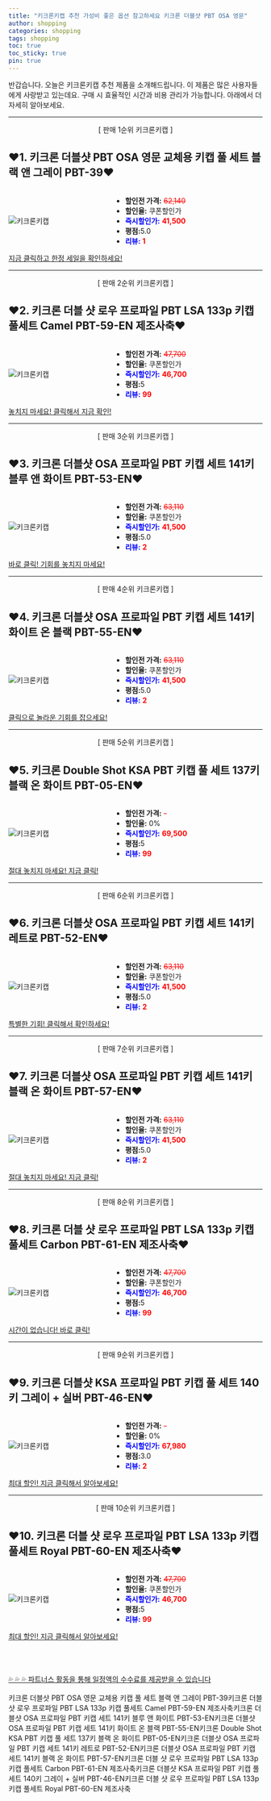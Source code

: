 ```yaml
---
title: "키크론키캡 추천 가성비 좋은 옵션 참고하세요 키크론 더블샷 PBT OSA 영문"
author: shopping
categories: shopping
tags: shopping
toc: true
toc_sticky: true
pin: true
---
```

반갑습니다. 오늘은 키크론키캡 추천 제품을 소개해드립니다. 이 제품은 많은 사용자들에게 사랑받고 있는데요. 구매 시 효율적인 시간과 비용 관리가 가능합니다. 아래에서 더 자세히 알아보세요.

---
<p class="toplist" style="margin: 0 auto; display: block; width: fit-content;">[ 판매 1순위 키크론키캡 ]</p>

<h2><strong>❤️1. 키크론 더블샷 PBT OSA 영문 교체용 키캡 풀 세트 블랙 앤 그레이 PBT-39❤️</strong></h2>

<div style="display: flex; align-items: center;">
    <div style="flex: 0.4;">
        <img src="https://thumbnail6.coupangcdn.com/thumbnails/remote/230x230ex/image/retail/images/2023/03/13/12/1/0a9555d7-74c5-48c6-a7ad-ca84ac044ee2.jpg" alt="키크론키캡" style="max-width: 100%;">
    </div>
    <div style="flex: 0.6; margin-left: 10px;">
        <ul>
            <li><strong>할인전 가격:</strong> <del style="color: red;">62,140</del></li>
            <li><strong>할인율:</strong> 쿠폰할인가</li>
            <li><span style='color:blue'><strong>즉시할인가:</strong></span> <span style='color:red'><strong>41,500</strong></span></li>
            <li><strong>평점:</strong>5.0</li>
            <li><span style='color:blue'><strong>리뷰:</strong></span> <span style='color:red'><strong>1</strong></span></li>
        </ul>
    </div>
</div>
<div class="center">
    <a href="https://William4Davisa.github.io?lptag=AF9450613&subid=githubio&pageKey=7193607424&traceid=V0-153&itemId=18168105922&vendorItemId=85317610140" class="myButton">
        지금 클릭하고 한정 세일을 확인하세요!
    </a>
</div>


---
<p class="toplist" style="margin: 0 auto; display: block; width: fit-content;">[ 판매 2순위 키크론키캡 ]</p>

<h2><strong>❤️2. 키크론 더블 샷 로우 프로파일 PBT LSA 133p 키캡 풀세트 Camel PBT-59-EN 제조사축❤️</strong></h2>

<div style="display: flex; align-items: center;">
    <div style="flex: 0.4;">
        <img src="https://thumbnail10.coupangcdn.com/thumbnails/remote/230x230ex/image/retail/images/2024/07/11/15/3/7d95d40e-8a25-466e-8a0c-a7f546a09001.jpg" alt="키크론키캡" style="max-width: 100%;">
    </div>
    <div style="flex: 0.6; margin-left: 10px;">
        <ul>
            <li><strong>할인전 가격:</strong> <del style="color: red;">47,700</del></li>
            <li><strong>할인율:</strong> 쿠폰할인가</li>
            <li><span style='color:blue'><strong>즉시할인가:</strong></span> <span style='color:red'><strong>46,700</strong></span></li>
            <li><strong>평점:</strong>5</li>
            <li><span style='color:blue'><strong>리뷰:</strong></span> <span style='color:red'><strong>99</strong></span></li>
        </ul>
    </div>
</div>
<div class="center">
    <a href="https://William4Davisa.github.io?lptag=AF9450613&subid=githubio&pageKey=8222747414&traceid=V0-153&itemId=23639546122&vendorItemId=90664977246" class="myButton">
        놓치지 마세요! 클릭해서 지금 확인!
    </a>
</div>


---
<p class="toplist" style="margin: 0 auto; display: block; width: fit-content;">[ 판매 3순위 키크론키캡 ]</p>

<h2><strong>❤️3. 키크론 더블샷 OSA 프로파일 PBT 키캡 세트 141키 블루 앤 화이트 PBT-53-EN❤️</strong></h2>

<div style="display: flex; align-items: center;">
    <div style="flex: 0.4;">
        <img src="https://thumbnail7.coupangcdn.com/thumbnails/remote/230x230ex/image/retail/images/2024/01/09/11/0/54e1e254-10ed-4d66-8ce7-3e1891bb47db.jpg" alt="키크론키캡" style="max-width: 100%;">
    </div>
    <div style="flex: 0.6; margin-left: 10px;">
        <ul>
            <li><strong>할인전 가격:</strong> <del style="color: red;">63,110</del></li>
            <li><strong>할인율:</strong> 쿠폰할인가</li>
            <li><span style='color:blue'><strong>즉시할인가:</strong></span> <span style='color:red'><strong>41,500</strong></span></li>
            <li><strong>평점:</strong>5.0</li>
            <li><span style='color:blue'><strong>리뷰:</strong></span> <span style='color:red'><strong>2</strong></span></li>
        </ul>
    </div>
</div>
<div class="center">
    <a href="https://William4Davisa.github.io?lptag=AF9450613&subid=githubio&pageKey=7823380237&traceid=V0-153&itemId=21256636179&vendorItemId=88317071285" class="myButton">
        바로 클릭! 기회를 놓치지 마세요!
    </a>
</div>


---
<p class="toplist" style="margin: 0 auto; display: block; width: fit-content;">[ 판매 4순위 키크론키캡 ]</p>

<h2><strong>❤️4. 키크론 더블샷 OSA 프로파일 PBT 키캡 세트 141키 화이트 온 블랙 PBT-55-EN❤️</strong></h2>

<div style="display: flex; align-items: center;">
    <div style="flex: 0.4;">
        <img src="https://thumbnail10.coupangcdn.com/thumbnails/remote/230x230ex/image/retail/images/2024/01/09/11/6/5b942fa3-f28f-4382-a366-076e1835d407.jpg" alt="키크론키캡" style="max-width: 100%;">
    </div>
    <div style="flex: 0.6; margin-left: 10px;">
        <ul>
            <li><strong>할인전 가격:</strong> <del style="color: red;">63,110</del></li>
            <li><strong>할인율:</strong> 쿠폰할인가</li>
            <li><span style='color:blue'><strong>즉시할인가:</strong></span> <span style='color:red'><strong>41,500</strong></span></li>
            <li><strong>평점:</strong>5.0</li>
            <li><span style='color:blue'><strong>리뷰:</strong></span> <span style='color:red'><strong>2</strong></span></li>
        </ul>
    </div>
</div>
<div class="center">
    <a href="https://William4Davisa.github.io?lptag=AF9450613&subid=githubio&pageKey=7823380237&traceid=V0-153&itemId=21256636176&vendorItemId=88317071259" class="myButton">
        클릭으로 놀라운 기회를 잡으세요!
    </a>
</div>


---
<p class="toplist" style="margin: 0 auto; display: block; width: fit-content;">[ 판매 5순위 키크론키캡 ]</p>

<h2><strong>❤️5. 키크론 Double Shot KSA PBT 키캡 풀 세트 137키 블랙 온 화이트 PBT-05-EN❤️</strong></h2>

<div style="display: flex; align-items: center;">
    <div style="flex: 0.4;">
        <img src="https://thumbnail6.coupangcdn.com/thumbnails/remote/230x230ex/image/retail/images/2024/01/08/15/3/6112d44b-eb89-46c5-b0ca-bd1a9d27d18d.jpg" alt="키크론키캡" style="max-width: 100%;">
    </div>
    <div style="flex: 0.6; margin-left: 10px;">
        <ul>
            <li><strong>할인전 가격:</strong> <del style="color: red;">-</del></li>
            <li><strong>할인율:</strong> 0%</li>
            <li><span style='color:blue'><strong>즉시할인가:</strong></span> <span style='color:red'><strong>69,500</strong></span></li>
            <li><strong>평점:</strong>5</li>
            <li><span style='color:blue'><strong>리뷰:</strong></span> <span style='color:red'><strong>99</strong></span></li>
        </ul>
    </div>
</div>
<div class="center">
    <a href="https://William4Davisa.github.io?lptag=AF9450613&subid=githubio&pageKey=7821751746&traceid=V0-153&itemId=21247350896&vendorItemId=88307925894" class="myButton">
        절대 놓치지 마세요! 지금 클릭!
    </a>
</div>


---
<p class="toplist" style="margin: 0 auto; display: block; width: fit-content;">[ 판매 6순위 키크론키캡 ]</p>

<h2><strong>❤️6. 키크론 더블샷 OSA 프로파일 PBT 키캡 세트 141키 레트로 PBT-52-EN❤️</strong></h2>

<div style="display: flex; align-items: center;">
    <div style="flex: 0.4;">
        <img src="https://thumbnail9.coupangcdn.com/thumbnails/remote/230x230ex/image/retail/images/2024/01/09/11/8/313b83f9-f39f-4bf9-9728-a82c8ddcc5e3.jpg" alt="키크론키캡" style="max-width: 100%;">
    </div>
    <div style="flex: 0.6; margin-left: 10px;">
        <ul>
            <li><strong>할인전 가격:</strong> <del style="color: red;">63,110</del></li>
            <li><strong>할인율:</strong> 쿠폰할인가</li>
            <li><span style='color:blue'><strong>즉시할인가:</strong></span> <span style='color:red'><strong>41,500</strong></span></li>
            <li><strong>평점:</strong>5.0</li>
            <li><span style='color:blue'><strong>리뷰:</strong></span> <span style='color:red'><strong>2</strong></span></li>
        </ul>
    </div>
</div>
<div class="center">
    <a href="https://William4Davisa.github.io?lptag=AF9450613&subid=githubio&pageKey=7823380237&traceid=V0-153&itemId=21256636178&vendorItemId=88317071274" class="myButton">
        특별한 기회! 클릭해서 확인하세요!
    </a>
</div>


---
<p class="toplist" style="margin: 0 auto; display: block; width: fit-content;">[ 판매 7순위 키크론키캡 ]</p>

<h2><strong>❤️7. 키크론 더블샷 OSA 프로파일 PBT 키캡 세트 141키 블랙 온 화이트 PBT-57-EN❤️</strong></h2>

<div style="display: flex; align-items: center;">
    <div style="flex: 0.4;">
        <img src="https://thumbnail10.coupangcdn.com/thumbnails/remote/230x230ex/image/retail/images/2024/01/09/11/0/9bbdb1fb-c075-4923-aa20-d0fc640fa406.jpg" alt="키크론키캡" style="max-width: 100%;">
    </div>
    <div style="flex: 0.6; margin-left: 10px;">
        <ul>
            <li><strong>할인전 가격:</strong> <del style="color: red;">63,110</del></li>
            <li><strong>할인율:</strong> 쿠폰할인가</li>
            <li><span style='color:blue'><strong>즉시할인가:</strong></span> <span style='color:red'><strong>41,500</strong></span></li>
            <li><strong>평점:</strong>5.0</li>
            <li><span style='color:blue'><strong>리뷰:</strong></span> <span style='color:red'><strong>2</strong></span></li>
        </ul>
    </div>
</div>
<div class="center">
    <a href="https://William4Davisa.github.io?lptag=AF9450613&subid=githubio&pageKey=7823380237&traceid=V0-153&itemId=21256636173&vendorItemId=88317071226" class="myButton">
        절대 놓치지 마세요! 지금 클릭!
    </a>
</div>


---
<p class="toplist" style="margin: 0 auto; display: block; width: fit-content;">[ 판매 8순위 키크론키캡 ]</p>

<h2><strong>❤️8. 키크론 더블 샷 로우 프로파일 PBT LSA 133p 키캡 풀세트 Carbon PBT-61-EN 제조사축❤️</strong></h2>

<div style="display: flex; align-items: center;">
    <div style="flex: 0.4;">
        <img src="https://thumbnail7.coupangcdn.com/thumbnails/remote/230x230ex/image/retail/images/2024/07/11/15/8/97a6fbf5-1658-453a-b610-8c0256265cb7.jpg" alt="키크론키캡" style="max-width: 100%;">
    </div>
    <div style="flex: 0.6; margin-left: 10px;">
        <ul>
            <li><strong>할인전 가격:</strong> <del style="color: red;">47,700</del></li>
            <li><strong>할인율:</strong> 쿠폰할인가</li>
            <li><span style='color:blue'><strong>즉시할인가:</strong></span> <span style='color:red'><strong>46,700</strong></span></li>
            <li><strong>평점:</strong>5</li>
            <li><span style='color:blue'><strong>리뷰:</strong></span> <span style='color:red'><strong>99</strong></span></li>
        </ul>
    </div>
</div>
<div class="center">
    <a href="https://William4Davisa.github.io?lptag=AF9450613&subid=githubio&pageKey=8222747414&traceid=V0-153&itemId=23639546119&vendorItemId=90664977231" class="myButton">
        시간이 없습니다! 바로 클릭!
    </a>
</div>


---
<p class="toplist" style="margin: 0 auto; display: block; width: fit-content;">[ 판매 9순위 키크론키캡 ]</p>

<h2><strong>❤️9. 키크론 더블샷 KSA 프로파일 PBT 키캡 풀 세트 140키 그레이 + 실버 PBT-46-EN❤️</strong></h2>

<div style="display: flex; align-items: center;">
    <div style="flex: 0.4;">
        <img src="https://thumbnail6.coupangcdn.com/thumbnails/remote/230x230ex/image/retail/images/2024/01/08/15/8/c9c55480-ce8d-4ac4-95ec-badfb1165338.jpg" alt="키크론키캡" style="max-width: 100%;">
    </div>
    <div style="flex: 0.6; margin-left: 10px;">
        <ul>
            <li><strong>할인전 가격:</strong> <del style="color: red;">-</del></li>
            <li><strong>할인율:</strong> 0%</li>
            <li><span style='color:blue'><strong>즉시할인가:</strong></span> <span style='color:red'><strong>67,980</strong></span></li>
            <li><strong>평점:</strong>3.0</li>
            <li><span style='color:blue'><strong>리뷰:</strong></span> <span style='color:red'><strong>2</strong></span></li>
        </ul>
    </div>
</div>
<div class="center">
    <a href="https://William4Davisa.github.io?lptag=AF9450613&subid=githubio&pageKey=7821751760&traceid=V0-153&itemId=21247350913&vendorItemId=88307925908" class="myButton">
        최대 할인! 지금 클릭해서 알아보세요!
    </a>
</div>


---
<p class="toplist" style="margin: 0 auto; display: block; width: fit-content;">[ 판매 10순위 키크론키캡 ]</p>

<h2><strong>❤️10. 키크론 더블 샷 로우 프로파일 PBT LSA 133p 키캡 풀세트 Royal PBT-60-EN 제조사축❤️</strong></h2>

<div style="display: flex; align-items: center;">
    <div style="flex: 0.4;">
        <img src="https://thumbnail10.coupangcdn.com/thumbnails/remote/230x230ex/image/retail/images/2024/07/11/15/5/d4f95b4d-d5f1-4170-9e5c-94f133aa52b5.jpg" alt="키크론키캡" style="max-width: 100%;">
    </div>
    <div style="flex: 0.6; margin-left: 10px;">
        <ul>
            <li><strong>할인전 가격:</strong> <del style="color: red;">47,700</del></li>
            <li><strong>할인율:</strong> 쿠폰할인가</li>
            <li><span style='color:blue'><strong>즉시할인가:</strong></span> <span style='color:red'><strong>46,700</strong></span></li>
            <li><strong>평점:</strong>5</li>
            <li><span style='color:blue'><strong>리뷰:</strong></span> <span style='color:red'><strong>99</strong></span></li>
        </ul>
    </div>
</div>
<div class="center">
    <a href="https://William4Davisa.github.io?lptag=AF9450613&subid=githubio&pageKey=8222747414&traceid=V0-153&itemId=23639546116&vendorItemId=90664977219" class="myButton">
        최대 할인! 지금 클릭해서 알아보세요!
    </a>
</div>

<br><br><br>[💦 💦 💦 파트너스 활동을 통해 일정액의 수수료를 제공받을 수 있습니다](https://link.coupang.com/a/bcpT2c)<br><br>키크론 더블샷 PBT OSA 영문 교체용 키캡 풀 세트 블랙 앤 그레이 PBT-39키크론 더블 샷 로우 프로파일 PBT LSA 133p 키캡 풀세트 Camel PBT-59-EN 제조사축키크론 더블샷 OSA 프로파일 PBT 키캡 세트 141키 블루 앤 화이트 PBT-53-EN키크론 더블샷 OSA 프로파일 PBT 키캡 세트 141키 화이트 온 블랙 PBT-55-EN키크론 Double Shot KSA PBT 키캡 풀 세트 137키 블랙 온 화이트 PBT-05-EN키크론 더블샷 OSA 프로파일 PBT 키캡 세트 141키 레트로 PBT-52-EN키크론 더블샷 OSA 프로파일 PBT 키캡 세트 141키 블랙 온 화이트 PBT-57-EN키크론 더블 샷 로우 프로파일 PBT LSA 133p 키캡 풀세트 Carbon PBT-61-EN 제조사축키크론 더블샷 KSA 프로파일 PBT 키캡 풀 세트 140키 그레이 + 실버 PBT-46-EN키크론 더블 샷 로우 프로파일 PBT LSA 133p 키캡 풀세트 Royal PBT-60-EN 제조사축
